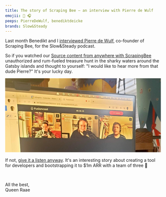 ```yaml
---
title: The story of Scraping Bee — an interview with Pierre de Wulf
emojii: 🐝 🎧
peeps: PierreDeWulf, benediktdeicke
brands: Slow&Steady
---
```


Last month Benedikt and I [interviewed Pierre de Wulf](https://www.slowandsteadypodcast.com/episodes/140_draft), co-founder of Scraping Bee, for the Slow&Steady podcast.

So if you watched our [Source content from anywhere with ScrapingBee](https://queen.raae.codes/emails/2022-05-06-scrapingbee/) unauthorized and rum-fueled treasure hunt in the sharky waters around the Gatsby islands and thought to yourself: "I would like to hear more from that dude Pierre?" It's your lucky day.

[![Photo of Pierre, Benedikt and I talking on Fusioncast](./slowandsteady-with-pierre.jpg)](https://www.slowandsteadypodcast.com/episodes/140_draft)

If not, [give it a listen anyway](https://www.slowandsteadypodcast.com/episodes/140_draft). It's an interesting story about creating a tool for developers and bootstrapping it to $1m ARR with a team of three 🎉

&nbsp;

All the best,  
Queen Raae
